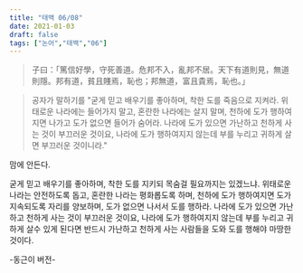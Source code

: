 ```yaml
---
title: "태백 06/08"
date: 2021-01-03
draft: false
tags: ["논어","태백","06"]
---
```


> 子曰：「篤信好學，守死善道。危邦不入，亂邦不居。天下有道則見，無道則隱。邦有道，貧且賤焉，恥也；邦無道，富且貴焉，恥也。」

> 공자가 말하기를 "굳게 믿고 배우기를 좋아하며, 착한 도를 죽음으로 지켜라. 위태로운 나라에는 들어가지 말고, 혼란한 나라에는 살지 말며, 천하에 도가 행하여지면 나가고 도가 없으면 들어가 숨어라. 나라에 도가 있으면 가난하고 천하게 사는 것이 부끄러운 것이요, 나라에 도가 행하여지지 않는데 부를 누리고 귀하게 살면 부끄러운 것이니라."

맘에 안든다.

굳게 믿고 배우기를 좋아하며, 착한 도를 지키되 목숨걸 필요까지는 있겠느냐. 위태로운 나라는 안전하도록 돕고, 혼란한 나라는 평화롭도록 하며, 천하에 도가 행하여지면 도가 지속되도록 자리를 양보하며, 도가 없으면 나서서 도를 행하라. 나라에 도가 있으면 가난하고 천하게 사는 것이 부끄러운 것이요, 나라에 도가 행하여지지 않는데 부를 누리고 귀하게 살수 있게 된다면 반드시 가난하고 천하게 사는 사람들을 도와 도를 행해야 마땅한것이다.

-동근이 버전-
